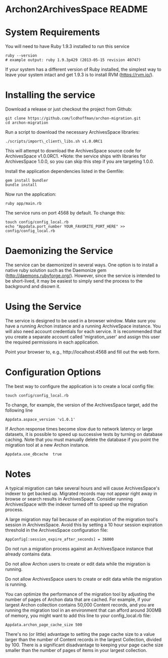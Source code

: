 Archon2ArchivesSpace README
================
# System Requirements

You will need to have Ruby 1.9.3 installed to run this service

	ruby --version
    # example output: ruby 1.9.3p429 (2013-05-15 revision 40747)

If your system has a different version of Ruby installed, the simplest way to
leave your system intact and get 1.9.3 is to install RVM (https://rvm.io/).

# Installing the service

Download a release or just checkout the project from Github:

    git clone https://github.com/lcdhoffman/archon-migration.git
    cd archon-migration

Run a script to download the necessary ArchivesSpace libraries:

	./scripts/import\_client\_libs.sh v1.0.0RC1

This will attempt to download the ArchivesSpace source code for ArchivesSpace v1.0.0RC1.
*Note: the service ships with libraries for ArchivesSpace 1.0.0, so you can skip this step
if you are targeting 1.0.0.

Install the application dependencies listed in the Gemfile:

    gem install bundler
    bundle install

Now run the application:

    ruby app/main.rb

The service runs on port 4568 by default. To change this:

	touch config/config_local.rb
    echo "Appdata.port_number YOUR_FAVORITE_PORT_HERE" >> config/config_local.rb

# Daemonizing the Service

The service can be daemonized in several ways. One option is to install a native
ruby solution such as the Daemonize gem (http://daemons.rubyforge.org/). However,
since the service is intended to be short-lived, it may be easiest to simply
send the process to the background and disown it.

# Using the Service

The service is designed to be used in a browser window. Make sure you have a 
running Archon instance and a running ArchiveSpace instance. You will also need 
account credentials for each service. It is recommended that you create a 
separate account called 'migration_user' and assign this user the required 
permissions in each application.

Point your browser to, e.g.,  http://localhost:4568 and fill out the web form. 

# Configuration Options

The best way to configure the application is to create a local config file:

    touch config/config_local.rb

To change, for example, the version of the ArchivesSpace target, add the following
line

	Appdata.aspace_version 'v1.0.1'

If Archon response times become slow due to network latency or large datasets, it is
possible to speed up successive tests by turning on database caching. Note that you must manually delete
the database if you point the migration tool at a new Archon instance.

	Appdata.use_dbcache  true

# Notes

A typical migration can take several hours and will cause ArchivesSpace's 
indexer to get backed up. Migrated records may not appear right away in browse or search results in ArchivesSpace. Consider running ArchivesSpace with the indexer
turned off to speed up the migration process.

A large migration may fail because of an expiration of the migration tool's session in ArchivesSpace. Avoid this by setting a 10 hour session expiration threshold in the ArchivesSpace configuration file:

	AppConfig[:session_expire_after_seconds] = 36000

Do not run a migration process against an ArchivesSpace instance that already
contains data.

Do not allow Archon users to create or edit data while the migration is running.

Do not allow ArchivesSpace users to create or edit data while the migration is
running.

You can optimize the performance of the migration tool by adjusting the number of
pages of Archon data that are cached. For example, if your largest Archon collection contains 50,000 Content records, and you are running the migration tool in an environment that can afford around 300MB of memory, you might want to add this line to your config_local.rb file:

    Appdata.archon_page_cache_size 500

There's no (or little) advantage to setting the page cache size to a value larger than the number of Content records in the largest Collection, divided by 100. There is a significant disadvantage to keeping your page cache size smaller than the number of pages of items in your largest collection.
